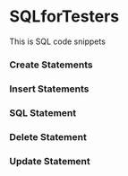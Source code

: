 # SQLforTesters
This is SQL code snippets


### Create Statements


### Insert Statements

### SQL Statement

### Delete Statement

### Update Statement
